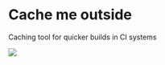# Cache me outside

Caching tool for quicker builds in CI systems

<img src="https://s3.amazonaws.com/gs-geo-images/c487142e-d324-41d6-a3e3-9906d70fc7df_l.jpg" />
